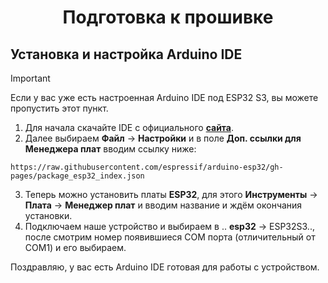 <h1 align="center">Подготовка к прошивке</h1>

## Установка и настройка Arduino IDE

> [!IMPORTANT]
> Если у вас уже есть настроенная Arduino IDE под ESP32 S3, вы можете пропустить этот пункт.
> 

1. Для начала скачайте IDE с официального [**сайта**](https://www.arduino.cc/en/software).
2. Далее выбираем **Файл** -> **Настройки** и в поле **Доп. ссылки для Менеджера плат** вводим ссылку ниже:
```
https://raw.githubusercontent.com/espressif/arduino-esp32/gh-pages/package_esp32_index.json
```

3. Теперь можно установить платы **ESP32**, для этого **Инструменты** -> **Плата** -> **Менеджер плат** и вводим название и ждём окончания установки.
4. Подключаем наше устройство и выбираем в .. **esp32** -> ESP32S3.., после смотрим номер появившиеся COM порта (отличительный от COM1) и его выбираем.

Поздравляю, у вас есть Arduino IDE готовая для работы с устройством.
